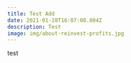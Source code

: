```yaml
---
title: Test Add
date: 2021-01-28T16:07:08.804Z
description: Test
image: img/about-reinvest-profits.jpg
---
```

test